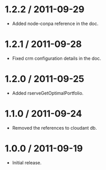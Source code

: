 1.2.2 / 2011-09-29
===================

* Added node-conpa reference in the doc.

1.2.1 / 2011-09-28
===================

* Fixed crm configuration details in the doc.

1.2.0 / 2011-09-25
===================

* Added rserveGetOptimalPortfolio.

1.1.0 / 2011-09-24
===================

* Removed the references to cloudant db.

1.0.0 / 2011-09-19
===================

* Initial release.


